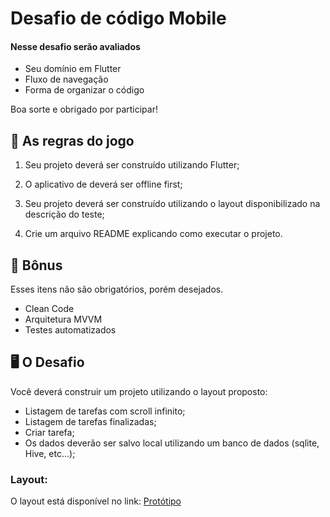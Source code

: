 # Desafio de código Mobile

#### Nesse desafio serão avaliados
* Seu domínio em Flutter
* Fluxo de navegação
* Forma de organizar o código

Boa sorte e obrigado por participar!

## 🚨 As regras do jogo

1. Seu projeto deverá ser construído utilizando Flutter;

2. O aplicativo de deverá ser offline first;

4. Seu projeto deverá ser construído utilizando o layout disponibilizado na descrição do teste;

5. Crie um arquivo README explicando como executar o projeto.

## 🎁 Bônus

Esses itens não são obrigatórios, porém desejados.

* Clean Code
* Arquitetura MVVM
* Testes automatizados

## 🖥 O Desafio

Você deverá construir um projeto utilizando o layout proposto:

* Listagem de tarefas com scroll infinito;
* Listagem de tarefas finalizadas; 
* Criar tarefa; 
* Os dados deverão ser salvo local utilizando um banco de dados (sqlite, Hive, etc...);

### Layout: 

O layout está disponível no link: [Protótipo](https://www.figma.com/proto/RPnpIHgvIKobI7LieqNCcw/Taski-To-Do?node-id=12-387&p=f&t=l4R38GZ4q3qrv2XW-0&scaling=scale-down&content-scaling=fixed&page-id=0%3A1)
